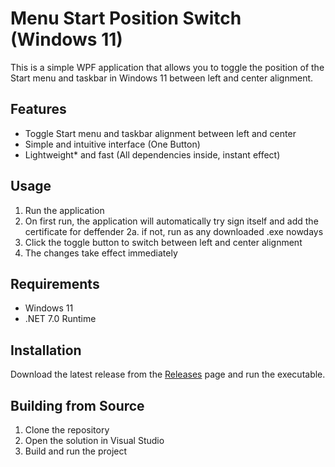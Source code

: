 # Menu Start Position Switch (Windows 11)

This is a simple WPF application that allows you to toggle the position of the Start menu and taskbar in Windows 11 between left and center alignment.

## Features

- Toggle Start menu and taskbar alignment between left and center
- Simple and intuitive interface (One Button)
- Lightweight* and fast (All dependencies inside, instant effect)

## Usage

1. Run the application
2. On first run, the application will automatically try sign itself and add the certificate for deffender
   2a. if not, run as any downloaded .exe nowdays
3. Click the toggle button to switch between left and center alignment
4. The changes take effect immediately

## Requirements

- Windows 11
- .NET 7.0 Runtime

## Installation

Download the latest release from the [Releases](https://github.com/Cycuszek/Menu-Start-Position-Switch-win11/releases) page and run the executable.

## Building from Source

1. Clone the repository
2. Open the solution in Visual Studio
3. Build and run the project
